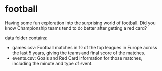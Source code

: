 # football
Having some fun exploration into the surprising world of football. Did you know Championship teams tend to do better after getting a red card?

data folder contains:
- games.csv: Football matches in 10 of the top leagues in Europe across the last 5 years, giving the teams and final score of the matches.
- events.csv: Goals and Red Card information for those matches, including the minute and type of event.
